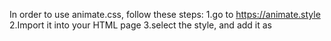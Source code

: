 In order to use animate.css, follow these steps:
1.go to https://animate.style
2.Import it into your HTML page
3.select the style, and add it as <exampletag class="animate__animated animate__STYLEOFTHEANIMATION">

